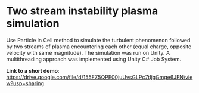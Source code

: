 # Two stream instability plasma simulation
Use Particle in Cell method to simulate the turbulent phenomenon followed by two streams of plasma encountering each other (equal charge, opposite velocity with same magnitude). The simulation was run on Unity. A multithreading approach was implemented using Unity C# Job System.

**Link to a short demo**: https://drive.google.com/file/d/155FZ5QPE00juUvsGLPc7tIjgGmge6JFN/view?usp=sharing
